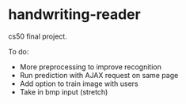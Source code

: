 # handwriting-reader

cs50 final project.

To do:
- More preprocessing to improve recognition
- Run prediction with AJAX request on same page
- Add option to train image with users
- Take in bmp input (stretch)
